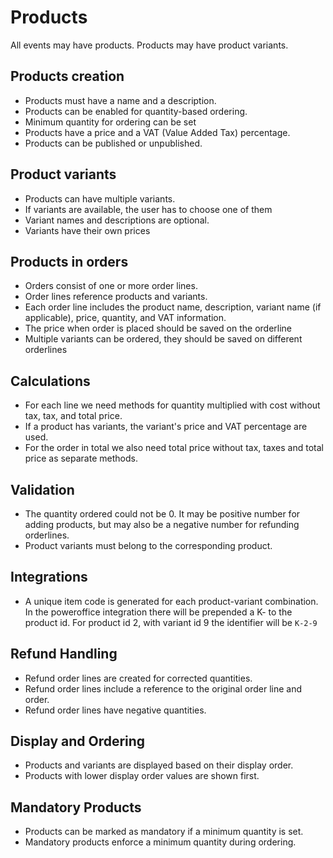 # Products

All events may have products. Products may have product variants.

## Products creation

-   Products must have a name and a description.
-   Products can be enabled for quantity-based ordering.
-   Minimum quantity for ordering can be set
-   Products have a price and a VAT (Value Added Tax) percentage.
-   Products can be published or unpublished.

## Product variants

-   Products can have multiple variants.
-   If variants are available, the user has to choose one of them
-   Variant names and descriptions are optional.
-   Variants have their own prices

## Products in orders

-   Orders consist of one or more order lines.
-   Order lines reference products and variants.
-   Each order line includes the product name, description, variant name (if applicable), price, quantity, and VAT information.
-   The price when order is placed should be saved on the orderline
-   Multiple variants can be ordered, they should be saved on different orderlines

## Calculations

-   For each line we need methods for quantity multiplied with cost without tax, tax, and total price.
-   If a product has variants, the variant's price and VAT percentage are used.
-   For the order in total we also need total price without tax, taxes and total price as separate methods.

## Validation

-   The quantity ordered could not be 0. It may be positive number for adding products, but may also be a negative number for refunding orderlines.
-   Product variants must belong to the corresponding product.

## Integrations

-   A unique item code is generated for each product-variant combination. In the poweroffice integration there will be prepended a K- to the product id. For product id 2, with variant id 9 the identifier will be `K-2-9`

## Refund Handling

-   Refund order lines are created for corrected quantities.
-   Refund order lines include a reference to the original order line and order.
-   Refund order lines have negative quantities.

## Display and Ordering

-   Products and variants are displayed based on their display order.
-   Products with lower display order values are shown first.

## Mandatory Products

-   Products can be marked as mandatory if a minimum quantity is set.
-   Mandatory products enforce a minimum quantity during ordering.

